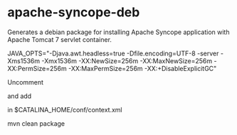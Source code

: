 apache-syncope-deb
==================

Generates a debian package for installing Apache Syncope application with Apache Tomcat 7 servlet container.

JAVA_OPTS="-Djava.awt.headless=true -Dfile.encoding=UTF-8 -server -Xms1536m -Xmx1536m -XX:NewSize=256m -XX:MaxNewSize=256m -XX:PermSize=256m -XX:MaxPermSize=256m -XX:+DisableExplicitGC"

Uncomment 

<Manager pathname="" /> 

and  add
 
<Resource name="jdbc/syncopeDataSource" auth="Container" type="javax.sql.DataSource" factory="org.apache.tomcat.jdbc.pool.DataSourceFactory" testWhileIdle="true" testOnBorrow="true" testOnReturn="true" validationQuery="SELECT 1" validationInterval="30000" maxActive="100" minIdle="2" maxWait="10000" initialSize="2" removeAbandonedTimeout="20000" removeAbandoned="true" logAbandoned="true" suspectTimeout="20000" timeBetweenEvictionRunsMillis="5000" minEvictableIdleTimeMillis="5000" jdbcInterceptors="org.apache.tomcat.jdbc.pool.interceptor.ConnectionState;org.apache.tomcat.jdbc.pool.interceptor.StatementFinalizer" username="syncope" password="syncope" driverClassName="com.postgresql.Driver" url="jdbc:postgresql://localhost:5432/syncope?characterEncoding=UTF-8"/>

in $CATALINA_HOME/conf/context.xml

mvn clean package
